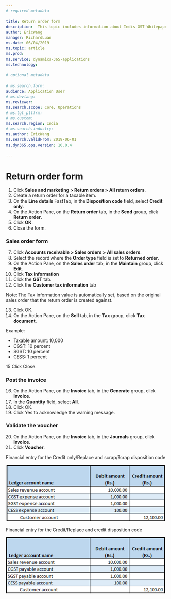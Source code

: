 ```yaml
---
# required metadata

title: Return order form
description:  This topic includes information about Indis GST Whitepaper in Microsoft Dynamics 365 for Finance and Operations.
author: EricWang
manager: RichardLuan
ms.date: 06/04/2019
ms.topic: article
ms.prod: 
ms.service: dynamics-365-applications
ms.technology: 

# optional metadata

# ms.search.form: 
audience: Application User
# ms.devlang: 
ms.reviewer: 
ms.search.scope: Core, Operations
# ms.tgt_pltfrm: 
# ms.custom: 
ms.search.region: India
# ms.search.industry: 
ms.author: EricWang
ms.search.validFrom: 2019-06-01
ms.dyn365.ops.version: 10.0.4

---
```


# Return order form

1. Click **Sales and marketing > Return orders > All return orders**.
2. Create a return order for a taxable item.
3. On the **Line details** FastTab, in the **Disposition code** field, select **Credit only**.
4. On the Action Pane, on the **Return order** tab, in the **Send** group, click **Return order**.
5. Click **OK**.
6. Close the form.

### Sales order form

7. Click **Accounts receivable > Sales orders > All sales orders**.
8. Select the record where the **Order type** field is set to **Returned order**.
9. On the Action Pane, on the **Sales order** tab, in the **Maintain** group, click **Edit**.
10. Click **Tax information**
11. Click the **GST** tab.
12. Click the **Customer tax information** tab

Note: The Tax information value is automatically set, based on the original sales order that the return order is created against.

13. Click OK.
14. On the Action Pane, on the **Sell** tab, in the **Tax** group, click **Tax document**.

Example:

- Taxable amount: 10,000
- CGST: 10 percent
- SGST: 10 percent
- CESS: 1 percent

15 Click Close.

### Post the invoice

16. On the Action Pane, on the **Invoice** tab, in the **Generate** group, click **Invoice**.
17. In the **Quantity** field, select **All**.
18. Click OK.
19. Click Yes to acknowledge the warning message.

### Validate the voucher

20. On the Action Pane, on the **Invoice** tab, in the **Journals** group, click **Invoice**.
21. Click **Voucher**.

Financial entry for the Credit only/Replace and scrap/Scrap disposition code

![](media/Annotation-2019-05-20-163321.png)

Financial entry for the Credit/Replace and credit disposition code

![](media/Annotation-2019-05-20-163405.png)
